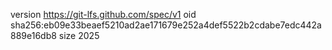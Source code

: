 version https://git-lfs.github.com/spec/v1
oid sha256:eb09e33beaef5210ad2ae171679e252a4def5522b2cdabe7edc442a889e16db8
size 2025
